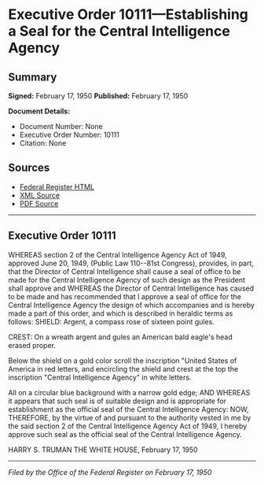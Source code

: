 # Executive Order 10111—Establishing a Seal for the Central Intelligence Agency

## Summary

**Signed:** February 17, 1950
**Published:** February 17, 1950

**Document Details:**
- Document Number: None
- Executive Order Number: 10111
- Citation: None

## Sources
- [Federal Register HTML](https://www.presidency.ucsb.edu/documents/executive-order-10111-establishing-seal-for-the-central-intelligence-agency)
- [XML Source](None)
- [PDF Source](None)

---

## Executive Order 10111

WHEREAS section 2 of the Central Intelligence Agency Act of 1949, approved June 20, 1949, (Public Law 110--81st Congress), provides, in part, that the Director of Central Intelligence shall cause a seal of office to be made for the Central Intelligence Agency of such design as the President shall approve and
WHEREAS the Director of Central Intelligence has caused to be made and has recommended that I approve a seal of office for the Central Intelligence Agency the design of which accompanies and is hereby made a part of this order, and which is described in heraldic terms as follows:
SHIELD: Argent, a compass rose of sixteen point gules.

CREST: On a wreath argent and gules an American bald eagle's head erased proper.

Below the shield on a gold color scroll the inscription "United States of America in red letters, and encircling the shield and crest at the top the inscription "Central Intelligence Agency" in white letters.

All on a circular blue background with a narrow gold edge;
AND WHEREAS it appears that such seal is of suitable design and is appropriate for establishment as the official seal of the Central Intelligence Agency:
NOW, THEREFORE, by the virtue of and pursuant to the authority vested in me by the said section 2 of the Central Intelligence Agency Act of 1949, I hereby approve such seal as the official seal of the Central Intelligence Agency.

HARRY S. TRUMAN
THE WHITE HOUSE,
February 17, 1950

---

*Filed by the Office of the Federal Register on February 17, 1950*
